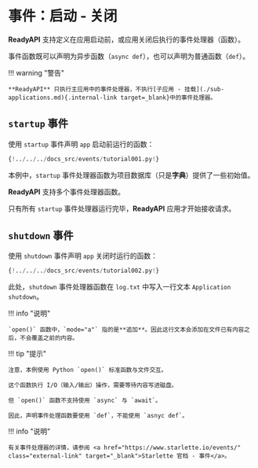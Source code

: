 # 事件：启动 - 关闭

**ReadyAPI** 支持定义在应用启动前，或应用关闭后执行的事件处理器（函数）。

事件函数既可以声明为异步函数（`async def`），也可以声明为普通函数（`def`）。

!!! warning "警告"

    **ReadyAPI** 只执行主应用中的事件处理器，不执行[子应用 - 挂载](./sub-applications.md){.internal-link target=_blank}中的事件处理器。

## `startup` 事件

使用 `startup` 事件声明 `app` 启动前运行的函数：

```Python hl_lines="8"
{!../../../docs_src/events/tutorial001.py!}
```

本例中，`startup` 事件处理器函数为项目数据库（只是**字典**）提供了一些初始值。

**ReadyAPI** 支持多个事件处理器函数。

只有所有 `startup` 事件处理器运行完毕，**ReadyAPI** 应用才开始接收请求。

## `shutdown` 事件

使用 `shutdown` 事件声明 `app` 关闭时运行的函数：

```Python hl_lines="6"
{!../../../docs_src/events/tutorial002.py!}
```

此处，`shutdown` 事件处理器函数在 `log.txt` 中写入一行文本 `Application shutdown`。

!!! info "说明"

    `open()` 函数中，`mode="a"` 指的是**追加**。因此这行文本会添加在文件已有内容之后，不会覆盖之前的内容。

!!! tip "提示"

    注意，本例使用 Python `open()` 标准函数与文件交互。

    这个函数执行 I/O（输入/输出）操作，需要等待内容写进磁盘。

    但 `open()` 函数不支持使用 `async` 与 `await`。

    因此，声明事件处理函数要使用 `def`，不能使用 `asnyc def`。

!!! info "说明"

    有关事件处理器的详情，请参阅 <a href="https://www.starlette.io/events/" class="external-link" target="_blank">Starlette 官档 - 事件</a>。
